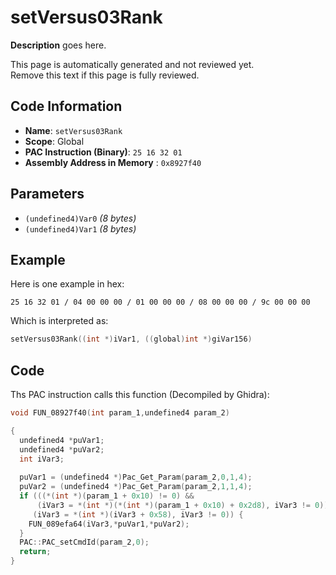# setVersus03Rank

**Description** goes here.

This page is automatically generated and not reviewed yet.<br>Remove this text if this page is fully reviewed.

## Code Information

- **Name**: `setVersus03Rank`
- **Scope**: Global
- **PAC Instruction (Binary)**: `25 16 32 01`
- **Assembly Address in Memory** : `0x8927f40`

## Parameters

- `(undefined4)Var0` *(8 bytes)*
- `(undefined4)Var1` *(8 bytes)*

## Example

Here is one example in hex:

```25 16 32 01 / 04 00 00 00 / 01 00 00 00 / 08 00 00 00 / 9c 00 00 00```

Which is interpreted as:

```c
setVersus03Rank((int *)iVar1, ((global)int *)giVar156)
```

## Code

Ths PAC instruction calls this function (Decompiled by Ghidra):

```c
void FUN_08927f40(int param_1,undefined4 param_2)

{
  undefined4 *puVar1;
  undefined4 *puVar2;
  int iVar3;
  
  puVar1 = (undefined4 *)Pac_Get_Param(param_2,0,1,4);
  puVar2 = (undefined4 *)Pac_Get_Param(param_2,1,1,4);
  if (((*(int *)(param_1 + 0x10) != 0) &&
      (iVar3 = *(int *)(*(int *)(param_1 + 0x10) + 0x2d8), iVar3 != 0)) &&
     (iVar3 = *(int *)(iVar3 + 0x58), iVar3 != 0)) {
    FUN_089efa64(iVar3,*puVar1,*puVar2);
  }
  PAC::PAC_setCmdId(param_2,0);
  return;
}
```

